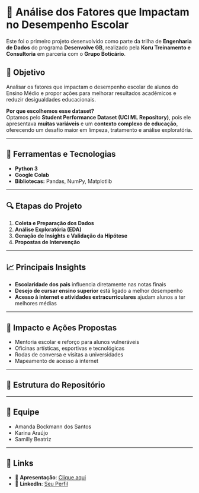 # 📘 Análise dos Fatores que Impactam no Desempenho Escolar

Este foi o primeiro projeto desenvolvido como parte da trilha de **Engenharia de Dados** do programa **Desenvolve GB**, realizado pela **Koru Treinamento e Consultoria** em parceria com o **Grupo Boticário**.

## 🎯 Objetivo

Analisar os fatores que impactam o desempenho escolar de alunos do Ensino Médio e propor ações para melhorar resultados acadêmicos e reduzir desigualdades educacionais.

**Por que escolhemos esse dataset?**  
Optamos pelo **Student Performance Dataset (UCI ML Repository)**, pois ele apresentava **muitas variáveis** e um **contexto complexo de educação**, oferecendo um desafio maior em limpeza, tratamento e análise exploratória.

---

## 🧰 Ferramentas e Tecnologias

- **Python 3**
- **Google Colab**
- **Bibliotecas:** Pandas, NumPy, Matplotlib

---

## 🔍 Etapas do Projeto

1. **Coleta e Preparação dos Dados**  
2. **Análise Exploratória (EDA)**  
3. **Geração de Insights e Validação da Hipótese**  
4. **Propostas de Intervenção**

---

## 📈 Principais Insights

- **Escolaridade dos pais** influencia diretamente nas notas finais  
- **Desejo de cursar ensino superior** está ligado a melhor desempenho  
- **Acesso à internet e atividades extracurriculares** ajudam alunos a ter melhores médias  

---

## 🧠 Impacto e Ações Propostas

- Mentoria escolar e reforço para alunos vulneráveis  
- Oficinas artísticas, esportivas e tecnológicas  
- Rodas de conversa e visitas a universidades  
- Mapeamento de acesso à internet  

---

## 📂 Estrutura do Repositório



---

## 👥 Equipe

- Amanda Bockmann dos Santos  
- Karina Araújo  
- Samilly Beatriz  

---

## 📎 Links

- 🔗 **Apresentação**: [Clique aqui](https://www.canva.com/design/DAGt1V7CNMo/NLzgLqB7eVd8ATzCwV1M7w/view?utm_content=DAGt1V7CNMo&utm_campaign=designshare&utm_medium=link2&utm_source=uniquelinks&utlId=h9fccb52310)  
- 🔗 **LinkedIn**: [Seu Perfil](https://www.linkedin.com/in/amanda-bockmann/)


